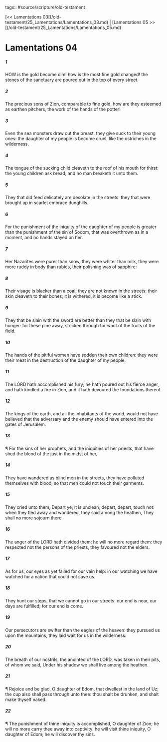 tags:: #source/scripture/old-testament

[<< Lamentations 03[(/old-testament/25_Lamentations/Lamentations_03.md) | [Lamentations 05 >>[(/old-testament/25_Lamentations/Lamentations_05.md)

# Lamentations 04

##### 1

HOW is the gold become dim! how is the most fine gold changed! the stones of the sanctuary are poured out in the top of every street.

##### 2

The precious sons of Zion, comparable to fine gold, how are they esteemed as earthen pitchers, the work of the hands of the potter!

##### 3

Even the sea monsters draw out the breast, they give suck to their young ones: the daughter of my people is become cruel, like the ostriches in the wilderness.

##### 4

The tongue of the sucking child cleaveth to the roof of his mouth for thirst: the young children ask bread, and no man breaketh it unto them.

##### 5

They that did feed delicately are desolate in the streets: they that were brought up in scarlet embrace dunghills.

##### 6

For the punishment of the iniquity of the daughter of my people is greater than the punishment of the sin of Sodom, that was overthrown as in a moment, and no hands stayed on her.

##### 7

Her Nazarites were purer than snow, they were whiter than milk, they were more ruddy in body than rubies, their polishing was of sapphire:

##### 8

Their visage is blacker than a coal; they are not known in the streets: their skin cleaveth to their bones; it is withered, it is become like a stick.

##### 9

They that be slain with the sword are better than they that be slain with hunger: for these pine away, stricken through for want of the fruits of the field.

##### 10

The hands of the pitiful women have sodden their own children: they were their meat in the destruction of the daughter of my people.

##### 11

The LORD hath accomplished his fury; he hath poured out his fierce anger, and hath kindled a fire in Zion, and it hath devoured the foundations thereof.

##### 12

The kings of the earth, and all the inhabitants of the world, would not have believed that the adversary and the enemy should have entered into the gates of Jerusalem.

##### 13

¶ For the sins of her prophets, and the iniquities of her priests, that have shed the blood of the just in the midst of her,

##### 14

They have wandered as blind men in the streets, they have polluted themselves with blood, so that men could not touch their garments.

##### 15

They cried unto them, Depart ye; it is unclean; depart, depart, touch not: when they fled away and wandered, they said among the heathen, They shall no more sojourn there.

##### 16

The anger of the LORD hath divided them; he will no more regard them: they respected not the persons of the priests, they favoured not the elders.

##### 17

As for us, our eyes as yet failed for our vain help: in our watching we have watched for a nation that could not save us.

##### 18

They hunt our steps, that we cannot go in our streets: our end is near, our days are fulfilled; for our end is come.

##### 19

Our persecutors are swifter than the eagles of the heaven: they pursued us upon the mountains, they laid wait for us in the wilderness.

##### 20

The breath of our nostrils, the anointed of the LORD, was taken in their pits, of whom we said, Under his shadow we shall live among the heathen.

##### 21

¶ Rejoice and be glad, O daughter of Edom, that dwellest in the land of Uz; the cup also shall pass through unto thee: thou shalt be drunken, and shalt make thyself naked.

##### 22

¶ The punishment of thine iniquity is accomplished, O daughter of Zion; he will no more carry thee away into captivity: he will visit thine iniquity, O daughter of Edom; he will discover thy sins.
